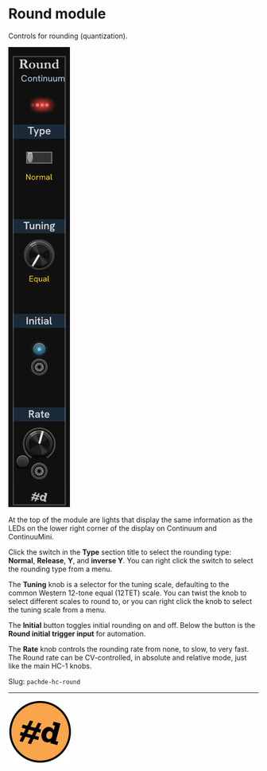 # Round module

Controls for rounding (quantization).

![Round module](Round.png)

At the top of the module are lights that display the same information as the LEDs on the lower right corner of the display on Continuum and ContinuuMini.

Click the switch in the **Type** section title to select the rounding type: **Normal**, **Release**, **Y**, and **inverse Y**.
You can right click the switch to select the rounding type from a menu.

The **Tuning** knob is a selector for the tuning scale, defaulting to the common Western 12-tone equal (12TET) scale.
You can twist the knob to select different scales to round to, or you can right click the knob to select the tuning scale from a menu.

The **Initial** button toggles initial rounding on and off.
Below the button is the **Round initial trigger input** for automation.

The **Rate** knob controls the rounding rate from none, to slow, to very fast.
The Round rate can be CV-controlled, in absolute and relative mode, just like the main HC-1 knobs.

Slug: `pachde-hc-round`

---

![pachde (#d) logo](Logo.svg)

